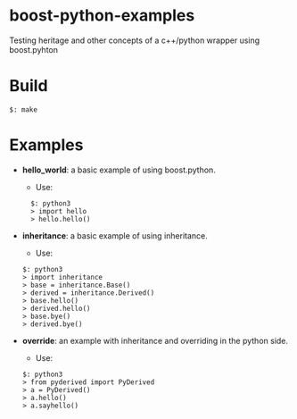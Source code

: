 # boost-python-examples
Testing heritage and other concepts of a c++/python wrapper using boost.pyhton

# Build
`$: make`

# Examples
- **hello_world**: a basic example of using boost.python.
  - Use:
  ```
    $: python3
    > import hello
    > hello.hello()
  ``` 

- **inheritance**: a basic example of using inheritance.
  - Use:
  ```
  $: python3
  > import inheritance
  > base = inheritance.Base()
  > derived = inheritance.Derived()
  > base.hello()
  > derived.hello()
  > base.bye()
  > derived.bye()
  ```

- **override**: an example with inheritance and overriding in the python side.
  - Use:
  ```
  $: python3
  > from pyderived import PyDerived
  > a = PyDerived()
  > a.hello()
  > a.sayhello()
 ```

